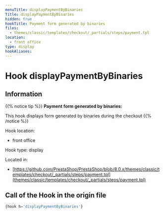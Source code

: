 ```yaml
---
menuTitle: displayPaymentByBinaries
Title: displayPaymentByBinaries
hidden: true
hookTitle: Payment form generated by binaries
files:
  - themes/classic/templates/checkout/_partials/steps/payment.tpl
location:
  - front office
type: display
hookAliases:
---
```


# Hook displayPaymentByBinaries

## Information

{{% notice tip %}}
**Payment form generated by binaries:** 

This hook displays form generated by binaries during the checkout
{{% /notice %}}

Hook location:
  - front office

Hook type: display

Located in: 
  - [https://github.com/PrestaShop/PrestaShop/blob/8.0.x/themes/classic/templates/checkout/_partials/steps/payment.tpl](themes/classic/templates/checkout/_partials/steps/payment.tpl)

## Call of the Hook in the origin file

```php
{hook h='displayPaymentByBinaries'}
```